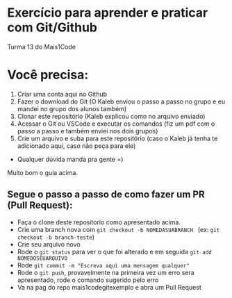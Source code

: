 # Exercício para aprender e praticar com Git/Github
Turma 13 do Mais1Code

# Você precisa:
1. Criar uma conta aqui no Github
2. Fazer o download do Git (O Kaleb enviou o passo a passo no grupo e eu mandei no grupo dos alunos também)
3. Clonar este repositório (Kaleb explicou como no arquivo enviado)
3. Acessar o Git ou VSCode e executar os comandos (fiz um pdf com o passo a passo e também enviei nos dois grupos)
4. Crie um arquivo e suba para este repositório (caso o Kaleb já tenha te adicionado aqui, caso não peça para ele)

- Qualquer dúvida manda pra gente =)


Muito bom o guia acima. 

## Segue o passo a passo de como fazer um PR (Pull Request):

- Faça o clone deste repositorio como apresentado acima.
- Crie uma branch nova com `git checkout -b NOMEDASUABRANCH ` (ex: `git checkout -b branch-teste`)
- Crie seu arquivo novo
- Rode o `git status` para ver o que foi alterado e em seguida `git add NOMEDOSEUARQUIVO`
- Rode `git commit -m "Escreva aqui uma mensagem qualquer"`
- Rode o `git push`, provavelmente na primeira vez um erro sera apresentado, rode o comando sugerido pelo erro
- Va na pag do repo mais1codegitexemplo e abra um Pull Request

